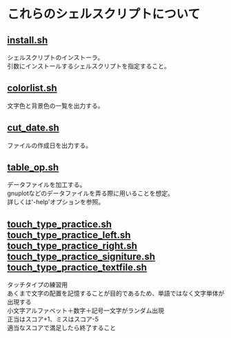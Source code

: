 これらのシェルスクリプトについて
====

[install.sh](install.sh)
----
シェルスクリプトのインストーラ。<br>
引数にインストールするシェルスクリプトを指定すること。

[colorlist.sh](colorlist.sh)
----
文字色と背景色の一覧を出力する。

[cut_date.sh](cut_date.sh)
----
ファイルの作成日を出力する。

[table_op.sh](table_op.sh)
----
データファイルを加工する。<br>
gnuplotなどのデータファイルを弄る際に用いることを想定。<br>
詳しくは'-help'オプションを参照。

[touch\_type\_practice.sh](touch_type_practice.sh)
[touch\_type\_practice\_left.sh](touch_type_practice_left.sh)
[touch\_type\_practice\_right.sh](touch_type_practice_right.sh)
[touch\_type\_practice\_signiture.sh](touch_type_practice_signiture.sh)
[touch\_type\_practice\_textfile.sh](touch_type_practice_textfile.sh)
----
タッチタイプの練習用<br>
あくまで文字の配置を記憶することが目的であるため、単語ではなく文字単体が出現する<br>
小文字アルファベット＋数字＋記号一文字がランダム出現<br>
正当はスコア+1、ミスはスコア-5<br>
適当なスコアで満足したら終了すること<br>

